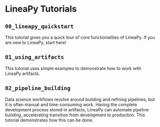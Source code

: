 # LineaPy Tutorials

## `00_lineapy_quickstart`

This tutorial gives you a quick tour of core functionalities of LineaPy. If you are new to LineaPy, start here!

## `01_using_artifacts`

This tutorial uses simple examples to demonstrate how to work with LineaPy artifacts.

## `02_pipeline_building`

Data science workflows revolve around building and refining pipelines, but it is often manual and time-consuming work. Having the complete development process stored in artifacts, LineaPy can automate pipeline building, accelerating transition from development to production. This tutorial demonstrates how this can be done.
